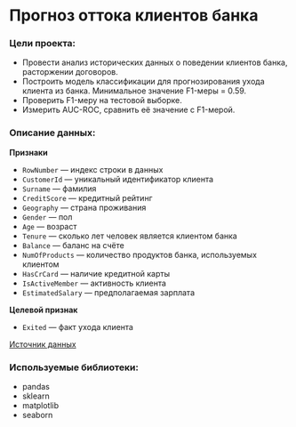 # Прогноз оттока клиентов банка

### Цели проекта:

- Провести анализ исторических данных о поведении клиентов банка, расторжении договоров. 
- Построить модель классификации для прогнозирования ухода клиента из банка. Минимальное значение F1-меры = 0.59.
- Проверить F1-меру на тестовой выборке.
- Измерить AUC-ROC, сравнить её значение с F1-мерой.

### Описание данных:

**Признаки**
* `RowNumber` — индекс строки в данных
* `CustomerId` — уникальный идентификатор клиента
* `Surname` — фамилия
* `CreditScore` — кредитный рейтинг
* `Geography` — страна проживания
* `Gender` — пол
* `Age` — возраст
* `Tenure` — сколько лет человек является клиентом банка
* `Balance` — баланс на счёте
* `NumOfProducts` — количество продуктов банка, используемых клиентом
* `HasCrCard` — наличие кредитной карты
* `IsActiveMember` — активность клиента
* `EstimatedSalary` — предполагаемая зарплата

**Целевой признак**
* `Exited`  — факт ухода клиента

[Источник данных](https://www.kaggle.com/datasets/barelydedicated/bank-customer-churn-modeling)

### Используемые библиотеки:

- pandas
- sklearn
- matplotlib
- seaborn

